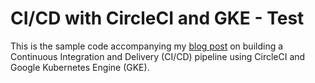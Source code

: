 # CI/CD with CircleCI and GKE  - Test

This is the sample code accompanying my [blog post](https://medium.com/@admm/ci-cd-using-circleci-and-google-kubernetes-engine-gke-7ed3a5ad57e) on building a Continuous
Integration and Delivery (CI/CD) pipeline using CircleCI and Google
Kubernetes Engine (GKE).
